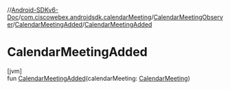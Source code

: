 //[Android-SDKv6-Doc](../../../../index.md)/[com.ciscowebex.androidsdk.calendarMeeting](../../index.md)/[CalendarMeetingObserver](../index.md)/[CalendarMeetingAdded](index.md)/[CalendarMeetingAdded](-calendar-meeting-added.md)

# CalendarMeetingAdded

[jvm]\
fun [CalendarMeetingAdded](-calendar-meeting-added.md)(calendarMeeting: [CalendarMeeting](../../-calendar-meeting/index.md))
